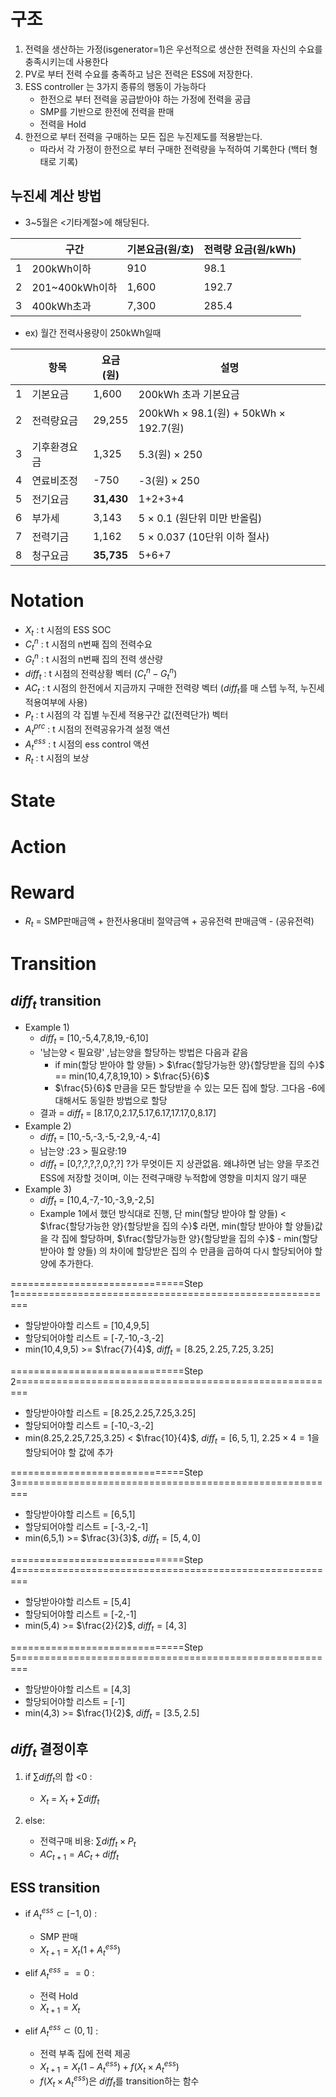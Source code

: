 # 구조 

1. 전력을 생산하는 가정(isgenerator=1)은 우선적으로 생산한 전력을 자신의 수요를 충족시키는데 사용한다
2. PV로 부터 전력 수요를 충족하고 남은 전력은 ESS에 저장한다. 
3. ESS controller 는 3가지 종류의 행동이 가능하다 
    + 한전으로 부터 전력을 공급받아야 하는 가정에 전력을 공급
    + SMP를 기반으로 한전에 전력을 판매
    + 전력을 Hold 
4. 한전으로 부터 전력을 구매하는 모든 집은 누진제도를 적용받는다.
    + 따라서 각 가정이 한전으로 부터 구매한 전력량을 누적하여 기록한다 (백터 형태로 기록)

## 누진세 계산 방법 

+ 3~5월은 <기타계절>에 해당된다.


||구간  |기본요금(원/호)|전력량 요금(원/kWh)|
|------|---|---|---|
|1     |200kWh이하        |910    |98.1|
|2     |201~400kWh이하    |1,600  |192.7|
|3     |400kWh초과        |7,300  |285.4|



+ ex) 월간 전력사용량이 250kWh일때


|      |항목  |요금(원)|설명|
|------|---|---|---|
|1     |기본요금         |1,600    |200kWh 초과 기본요금|
|2     |전력량요금       |29,255  |200kWh $\times$ 98.1(원) + 50kWh $\times$ 192.7(원)|
|3     |기후환경요금     |1,325  |5.3(원) $\times$ 250|
|4     |연료비조정       |-750  |-3(원) $\times$ 250|
|5     |전기요금        |**31,430**  |1+2+3+4|
|6     |부가세          |3,143  |5 $\times$ 0.1 (원단위 미만 반올림)|
|7     |전력기금        |1,162  |5 $\times$ 0.037 (10단위 이하 절사)|
|8     |청구요금        |**35,735**  |5+6+7|



# Notation


+ $X_t$ : t 시점의 ESS SOC
+ $C^{n}_t$ : t 시점의 n번째 집의 전력수요
+ $G^{n}_t$ : t 시점의 n번째 집의 전력 생산량
+ $diff_t$ : t 시점의 전력상황 벡터 ($C^{n}_t-G^{n}_t$)  
+ $AC_t$ : t 시점의 한전에서 지금까지 구매한 전력량 벡터 ($diff_t$를 매 스텝 누적, 누진세 적용여부에 사용) 
+ $P_t$ : t 시점의 각 집별 누진세 적용구간 값(전력단가) 벡터
+ $A^{prc}_t$ : t 시점의 전력공유가격 설정 액션
+ $A^{ess}_t$ : t 시점의 ess control 액션
+ $R_t$ : t 시점의 보상

# State

# Action

# Reward

+ $R_t$ = SMP판매금액 + 한전사용대비 절약금액 + 공유전력 판매금액 - (공유전력)



# Transition


## $diff_t$ transition
 
+ Example 1)
    +  $diff_t$ = [10,-5,4,7,8,19,-6,10]
    +  '남는양 < 필요량' ,남는양을 할당하는 방법은 다음과 같음 
        +  if min(할당 받아야 할 양들) > $\frac{할당가능한 양}{할당받을 집의 수}$ == min(10,4,7,8,19,10) > $\frac{5}{6}$ 
        +  $\frac{5}{6}$ 만큼을 모든 할당받을 수 있는 모든 집에 할당. 그다음 -6에 대해서도 동일한 방법으로 할당   
    + 결과 = $diff_t$ = [8.17,0,2.17,5.17,6.17,17.17,0,8.17]
+ Example 2)
    + $diff_t$ = [10,-5,-3,-5,-2,9,-4,-4]
    + 남는양 :23 > 필요량:19 
    + $diff_t$ = [0,?,?,?,?,0,?,?] ?가 무엇이든 지 상관없음. 왜냐하면 남는 양을 무조건 ESS에 저장할 것이며, 이는 전력구매량 누적합에 영향을 미치지 않기 때문
+ Example 3)
    + $diff_t$ = [10,4,-7,-10,-3,9,-2,5]
    + Example 1에서 했던 방식대로 진행, 단 min(할당 받아야 할 양들) < $\frac{할당가능한 양}{할당받을 집의 수}$ 라면, min(할당 받아야 할 양들)값을 각 집에 할당하며, $\frac{할당가능한 양}{할당받을 집의 수}$ - min(할당 받아야 할 양들) 의 차이에 할당받은 집의 수 만큼을 곱하여 다시 할당되어야 할 양에 추가한다. 


==============================Step 1========================================================
+ 할당받아야할 리스트 = [10,4,9,5]
+ 할당되어야할 리스트 = [-7,-10,-3,-2]
+ min(10,4,9,5) >= $\frac{7}{4}$, $diff_t=[8.25,2.25,7.25,3.25]$



==============================Step 2========================================================
+ 할당받아야할 리스트 = [8.25,2.25,7.25,3.25]
+ 할당되어야할 리스트 = [-10,-3,-2]
+ min(8.25,2.25,7.25,3.25) < $\frac{10}{4}$, $diff_t=[6,5,1]$, $2.25 \times 4=1$을 할당되어야 할 값에 추가    

==============================Step 3========================================================
+ 할당받아야할 리스트 = [6,5,1]
+ 할당되어야할 리스트 = [-3,-2,-1]
+ min(6,5,1) >= $\frac{3}{3}$, $diff_t=[5,4,0]$
    
==============================Step 4========================================================
+ 할당받아야할 리스트 = [5,4]
+ 할당되어야할 리스트 = [-2,-1]
+ min(5,4) >= $\frac{2}{2}$, $diff_t=[4,3]$
    
==============================Step 5========================================================
+ 할당받아야할 리스트 = [4,3]
+ 할당되어야할 리스트 = [-1]
+ min(4,3) >= $\frac{1}{2}$, $diff_t=[3.5,2.5]$
    

## $diff_t$ 결정이후

1. if $\sum diff_t$의 합 <0 :
    
    + $X_{t}$ = $X_t+\sum diff_t$ 

2. else:
    
    + 전력구매 비용: $\sum diff_t \times P_t$ 
    + $AC_{t+1} = AC_t+ diff_t$
     

## ESS transition

+ if $A^{ess}_t  \subset [-1,0)$ :
    
    + SMP 판매
    + $X_{t+1} = X_t(1+A^{ess}_t)$
    
    
+ elif $A^{ess}_t  ==0$ :
   
    + 전력 Hold
    + $X_{t+1} = X_t$
    
+ elif $A^{ess}_t  \subset (0,1]$ :

    + 전력 부족 집에 전력 제공  
    + $X_{t+1} = X_t(1-A^{ess}_t)+f(X_t \times A^{ess}_t)$
    + $f(X_t \times A^{ess}_t)$은 $diff_t$를 transition하는 함수 


